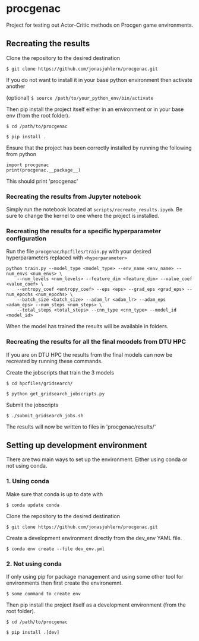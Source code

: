 # procgenac
Project for testing out Actor-Critic methods on Procgen game environments.

## Recreating the results

Clone the repository to the desired destination

`$ git clone https://github.com/jonasjuhlern/procgenac.git`

If you do not want to install it in your base python environment then activate another

(optional) `$ source /path/to/your_python_env/bin/activate`

Then pip install the project itself either in an environment or in your base env (from the root folder).

`$ cd /path/to/procgenac`

`$ pip install .`

Ensure that the project has been correctly installed by running the following from python

    import procgenac
    print(procgenac.__package__)

This should print 'procgenac' 

### Recreating the results from Jupyter notebook

Simply run the notebook located at `scripts/recreate_results.ipynb`. Be sure to change the kernel to one where the project is installed.

### Recreating the results for a specific hyperparameter configuration

Run the file `procgenac/hpcfiles/train.py` with your desired hyperparameters replaced with `<hyperparameter>`

    python train.py --model_type <model_type> --env_name <env_name> --num_envs <num_envs> \
        --num_levels <num_levels> --feature_dim <feature_dim> --value_coef <value_coef> \
        --entropy_coef <entropy_coef> --eps <eps> --grad_eps <grad_eps> --num_epochs <num_epochs> \
        --batch_size <batch_size> --adam_lr <adam_lr> --adam_eps <adam_eps> --num_steps <num_steps> \
        --total_steps <total_steps> --cnn_type <cnn_type> --model_id <model_id>

When the model has trained the results will be available in folders.

### Recreating the results for all the final moodels from DTU HPC
If you are on DTU HPC the results from the final models can now be recreated by running these commands.

Create the jobscripts that train the 3 models

`$ cd hpcfiles/gridsearch/`

`$ python get_gridsearch_jobscripts.py`

Submit the jobscripts

`$ ./submit_gridsearch_jobs.sh`

The results will now be written to files in 'procgenac/results/'

## Setting up development environment

There are two main ways to set up the environment. Either using conda or not using conda. 

### 1. Using conda

Make sure that conda is up to date with

`$ conda update conda`

Clone the repository to the desired destination

`$ git clone https://github.com/jonasjuhlern/procgenac.git`

Create a development environment directly from the dev_env YAML file.

`$ conda env create --file dev_env.yml`

### 2. Not using conda

If only using pip for package management and using some other tool for environments then first create the environemnt.

`$ some command to create env`

Then pip install the project itself as a development environment (from the root folder).

`$ cd /path/to/procgenac`

`$ pip install .[dev]`
